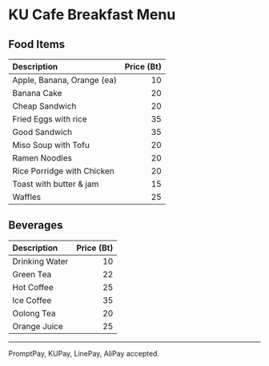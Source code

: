 # KU Cafe Breakfast Menu

## Food Items

| Description                | Price (Bt) |
|:---------------------------|-----:|
| Apple, Banana, Orange (ea) |  10  |
| Banana Cake                |  20  |
| Cheap Sandwich             |  20  |
| Fried Eggs with rice       |  35  |
| Good Sandwich              |  35  |
| Miso Soup with Tofu        |  20  |
| Ramen Noodles              |  20  |
| Rice Porridge with Chicken |  20  |
| Toast with butter & jam    |  15  |
| Waffles                    |  25  |


## Beverages

| Description                | Price (Bt) |
|:---------------------------|-----:|
| Drinking Water             |  10  |
| Green Tea                  |  22  |
| Hot Coffee                 |  25  |
| Ice Coffee                 |  35  |
| Oolong Tea                 |  20  |
| Orange Juice               |  25  |

---

PromptPay, KUPay, LinePay, AliPay accepted.

